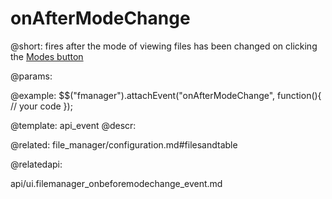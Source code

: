 onAfterModeChange
=============

@short:
	fires after the mode of viewing files has been changed on clicking the <a href="file_manager/configuration.md#modes">Modes button</a>

@params:

@example:
$$("fmanager").attachEvent("onAfterModeChange", function(){
    // your code
});

@template:	api_event
@descr:

@related:
file_manager/configuration.md#filesandtable

@relatedapi:

api/ui.filemanager_onbeforemodechange_event.md